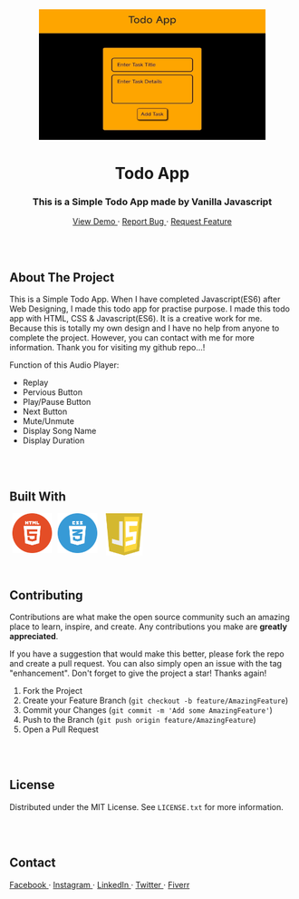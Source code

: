 <!-- PROJECT INTRO -->
<div align="center">
  <a href="https://abdullahab120.github.io/Todo-App">
    <img src="./assets/img/Banner.jpg" alt="Logo" width="400" height="230"> 
  </a>

  <h1> Todo App </h1>

  <h3> This is a Simple Todo App made by Vanilla Javascript </h3>
  <p>
    <a href="https://abdullahab120.github.io/Todo-App"> View Demo </a>
    ·
    <a href="https://github.com/AbdullahAB120/Todo-App/issues/new?labels=bug&template=bug-report---.md"> Report Bug </a>
    ·
    <a href="https://github.com/AbdullahAB120/Todo-App/issues/new?labels=enhancement&template=feature-request---.md"> Request Feature </a>
  </p>
</div>



<br />
<br />



<!-- ABOUT THE PROJECT -->
## About The Project

This is a Simple Todo App. When I have completed Javascript(ES6) after Web Designing, I made this todo app for practise purpose. I made this todo app with HTML, CSS & Javascript(ES6). It is a creative work for me. Because this is totally my own design and I have no help from anyone to complete the project. However, you can contact with me for more information. Thank you for visiting my github repo...!


Function of this Audio Player:
* Replay
* Pervious Button
* Play/Pause Button
* Next Button
* Mute/Unmute
* Display Song Name
* Display Duration



<br />
<br />



<!-- BUILT WITH -->
## Built With

<img align="left" alt="html5" title="html playlist" width="70" hspace="5" src="./assets/SVG/html5.svg" />
<img align="left" alt="css3" title="css playlist" width="70" hspace="5" src="./assets/SVG/css3.svg" />
<img align="left" alt="js" title="js playlist" width="65" hspace="10" src="./assets/SVG/js.svg" />



<br />
<br />
<br />
<br />
<br />
<br />

 
 
<!-- CONTRIBUTING -->
## Contributing

Contributions are what make the open source community such an amazing place to learn, inspire, and create. Any contributions you make are **greatly appreciated**.

If you have a suggestion that would make this better, please fork the repo and create a pull request. You can also simply open an issue with the tag "enhancement".
Don't forget to give the project a star! Thanks again!

1. Fork the Project
2. Create your Feature Branch (`git checkout -b feature/AmazingFeature`)
3. Commit your Changes (`git commit -m 'Add some AmazingFeature'`)
4. Push to the Branch (`git push origin feature/AmazingFeature`)
5. Open a Pull Request



<br />
<br />



<!-- LICENSE -->
## License

Distributed under the MIT License. See `LICENSE.txt` for more information.



<br />
<br />



<!-- CONTACT -->
## Contact 

<a href="https://www.facebook.com/AbdullahAB120"> Facebook </a>
·
<a href="https://www.instagram.com/AbdullahAB_120"> Instagram </a>
·
<a href="https://www.linkedin.com/in/AbdullahAB120"> LinkedIn </a>
·
<a href="https://www.x.com/AbdullahAB120"> Twitter </a>
·
<a href="https://www.fiver.com/AbdullahAB120"> Fiverr </a>